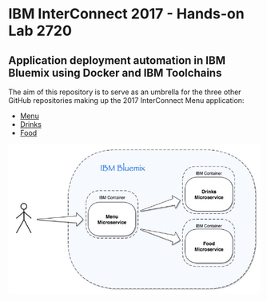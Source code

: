 # IBM InterConnect 2017 - Hands-on Lab 2720

## Application deployment automation in IBM Bluemix using Docker and IBM Toolchains

The aim of this repository is to serve as an umbrella for the three other GitHub repositories making up the 2017 InterConnect Menu application:

- [Menu](https://github.com/jesusmah/interconnect-menu)
- [Drinks](https://github.com/jesusmah/interconnect-drinks)
- [Food](https://github.com/jesusmah/interconnect-food)

![Appliication Architecture](static/images/arch.jpg?raw=true) 

